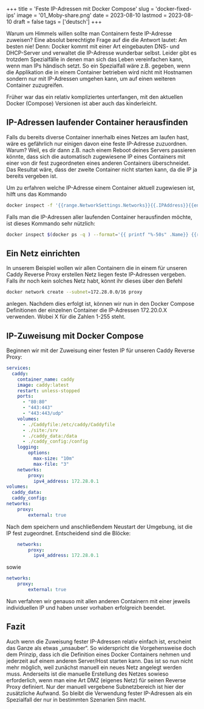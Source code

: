 +++
title = 'Feste IP-Adressen mit Docker Compose'
slug = 'docker-fixed-ips'
image = '01_Moby-share.png'
date = 2023-08-10
lastmod = 2023-08-10
draft = false
tags = ['deutsch']
+++

Warum um Himmels willen sollte man Containern feste IP-Adresse zuweisen? 
Eine absolut berechtigte Frage auf die die Antwort lautet: Am besten nie! 
Denn: Docker kommt mit einer Art eingebauten DNS- und DHCP-Server und verwaltet die IP-Adresse 
wunderbar selbst. Leider gibt es trotzdem Spezialfälle in denen man sich das Leben vereinfachen kann, 
wenn man IPs händisch setzt. 
So ein Spezialfall wäre z.B. gegeben, wenn die Applikation die in einem Container betrieben wird 
nicht mit Hostnamen sondern nur mit IP-Adressen umgehen kann, um auf einen weiteren Container zuzugreifen.

Früher war das ein relativ kompliziertes unterfangen, mit den aktuellen Docker (Compose) Versionen 
ist aber auch das kinderleicht.

## IP-Adressen laufender Container herausfinden

Falls du bereits diverse Container innerhalb eines Netzes am laufen hast, 
wäre es gefährlich nur einigen davon eine feste IP-Adresse zuzuordnen. 
Warum? Weil, es dir dann z.B. nach einem Reboot deines Servers passieren könnte, 
dass sich die automatisch zugewiesene IP eines Containers mit einer von dir fest 
zugeordneten eines anderen Containers überschneidet. Das Resultat wäre, 
dass der zweite Container nicht starten kann, da die IP ja bereits vergeben ist.

Um zu erfahren welche IP-Adresse einem Container aktuell zugewiesen ist, hilft uns das Kommando

```bash
docker inspect -f '{{range.NetworkSettings.Networks}}{{.IPAddress}}{{end}}' CONTAINERNAMEoderID
```

Falls man die IP-Adressen aller laufenden Container herausfinden möchte, ist dieses Kommando sehr nützlich:

```bash
docker inspect $(docker ps -q ) --format='{{ printf "%-50s" .Name}} {{range .NetworkSettings.Networks}}{{.IPAddress}} {{end}}'
```

## Ein Netz einrichten

In unserem Beispiel wollen wir allen Containern die in einem für unseren Caddy Reverse Proxy erstellen 
Netz liegen feste IP-Adressen vergeben. Falls ihr noch kein solches Netz habt, könnt ihr dieses über den Befehl

```bash
docker network create --subnet=172.28.0.0/16 proxy
```

anlegen. Nachdem dies erfolgt ist, können wir nun in den Docker Compose Definitionen der 
einzelnen Container die IP-Adressen 172.20.0.X verwenden. Wobei X für die Zahlen 1-255 steht.

## IP-Zuweisung mit Docker Compose

Beginnen wir mit der Zuweisung einer festen IP für unseren Caddy Reverse Proxy:

```yaml
services:
  caddy:
    container_name: caddy
    image: caddy:latest
    restart: unless-stopped
    ports:
      - "80:80"
      - "443:443"
      - "443:443/udp"
    volumes:
      - ./Caddyfile:/etc/caddy/Caddyfile
      - ./site:/srv
      - ./caddy_data:/data
      - ./caddy_config:/config
    logging:
        options:
          max-size: "10m"
          max-file: "3"
    networks:
        proxy:
          ipv4_address: 172.28.0.1
volumes:
  caddy_data:
  caddy_config:
networks:
    proxy:
        external: true
```

Nach dem speichern und anschließendem Neustart der Umgebung, ist die IP fest zugeordnet. 
Entscheidend sind die Blöcke:

```yaml
    networks:
        proxy:
          ipv4_address: 172.28.0.1
```

sowie

```yaml
networks:
    proxy:
        external: true
```

Nun verfahren wir genauso mit allen anderen Containern mit einer jeweils individuellen IP 
und haben unser vorhaben erfolgreich beendet.

## Fazit

Auch wenn die Zuweisung fester IP-Adressen relativ einfach ist, erscheint das Ganze als etwas „unsauber“. 
So widerspricht die Vorgehensweise doch dem Prinzip, 
dass ich die Definition eines Docker Containers nehmen und jederzeit auf einem anderen Server/Host 
starten kann. Das ist so nun nicht mehr möglich, weil zunächst manuell ein neues Netz angelegt werden muss. 
Anderseits ist die manuelle Erstellung des Netzes sowieso erforderlich, 
wenn man eine Art DMZ (eigenes Netz) für seinen Reverse Proxy definiert. 
Nur der manuell vergebene Subnetzbereich ist hier der zusätzliche Aufwand. 
So bleibt die Verwendung fester IP-Adressen als ein Spezialfall der nur in bestimmten Szenarien Sinn macht.